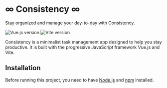 # ∞ Consistency ∞

Stay organized and manage your day-to-day with Consistency.

![Vue.js version](https://img.shields.io/badge/Vue.js-v3.3.4-darkgreen)
![Vite version](https://img.shields.io/badge/Vite-v4.3.9-purple)

Consistency is a minimalist task management app designed to help you stay productive. It is built with the progressive JavaScript framework Vue.js and Vite.

## Installation

Before running this project, you need to have [Node.js](https://nodejs.org/en/download/) and [npm](https://www.npmjs.com/) installed.
